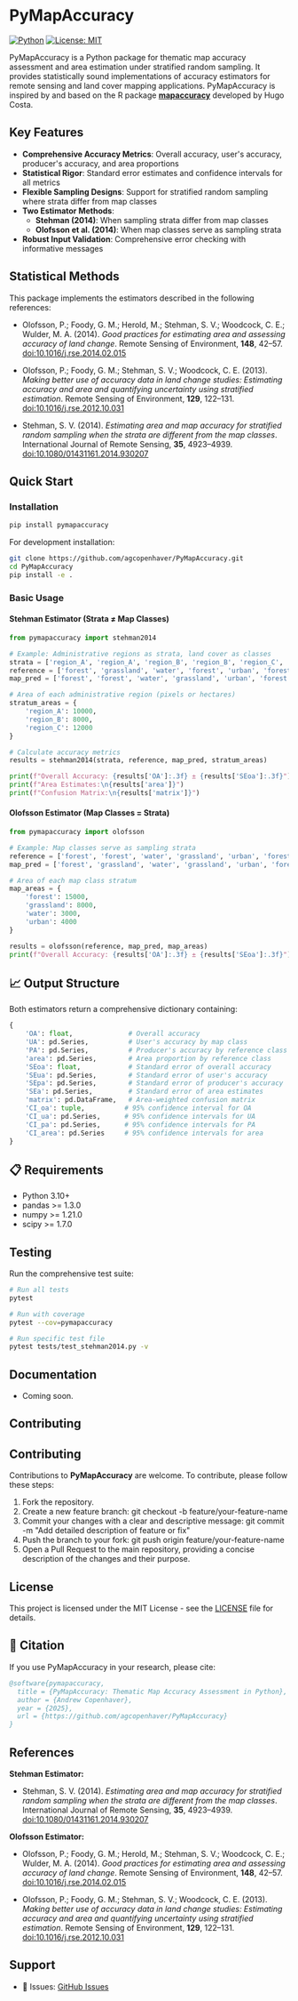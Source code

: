 # PyMapAccuracy

[![Python](https://img.shields.io/badge/python-3.10+-blue.svg)](https://www.python.org/downloads/)
[![License: MIT](https://img.shields.io/badge/License-MIT-yellow.svg)](https://opensource.org/licenses/MIT)

PyMapAccuracy is a Python package for thematic map accuracy assessment and area estimation under stratified random sampling. It provides statistically sound implementations of accuracy estimators for remote sensing and land cover mapping applications. PyMapAccuracy is inspired by and based on the R package [**mapaccuracy**](https://cran.r-project.org/web/packages/mapaccuracy/index.html) developed by Hugo Costa.

##  Key Features

- **Comprehensive Accuracy Metrics**: Overall accuracy, user's accuracy, producer's accuracy, and area proportions
- **Statistical Rigor**: Standard error estimates and confidence intervals for all metrics
- **Flexible Sampling Designs**: Support for stratified random sampling where strata differ from map classes
- **Two Estimator Methods**:
  - **Stehman (2014)**: When sampling strata differ from map classes
  - **Olofsson et al. (2014)**: When map classes serve as sampling strata
- **Robust Input Validation**: Comprehensive error checking with informative messages

## Statistical Methods

This package implements the estimators described in the following references:

- Olofsson, P.; Foody, G. M.; Herold, M.; Stehman, S. V.; Woodcock, C. E.; Wulder, M. A. (2014). *Good practices for estimating area and assessing accuracy of land change*. Remote Sensing of Environment, **148**, 42–57. [doi:10.1016/j.rse.2014.02.015](https://doi.org/10.1016/j.rse.2014.02.015)

- Olofsson, P.; Foody, G. M.; Stehman, S. V.; Woodcock, C. E. (2013). *Making better use of accuracy data in land change studies: Estimating accuracy and area and quantifying uncertainty using stratified estimation*. Remote Sensing of Environment, **129**, 122–131. [doi:10.1016/j.rse.2012.10.031](https://doi.org/10.1016/j.rse.2012.10.031)

- Stehman, S. V. (2014). *Estimating area and map accuracy for stratified random sampling when the strata are different from the map classes*. International Journal of Remote Sensing, **35**, 4923–4939. [doi:10.1080/01431161.2014.930207](https://doi.org/10.1080/01431161.2014.930207)


##  Quick Start

### Installation

```bash
pip install pymapaccuracy
```

For development installation:
```bash
git clone https://github.com/agcopenhaver/PyMapAccuracy.git
cd PyMapAccuracy
pip install -e .
```

### Basic Usage

#### Stehman Estimator (Strata ≠ Map Classes)

```python
from pymapaccuracy import stehman2014

# Example: Administrative regions as strata, land cover as classes
strata = ['region_A', 'region_A', 'region_B', 'region_B', 'region_C', 'region_C']
reference = ['forest', 'grassland', 'water', 'forest', 'urban', 'forest']
map_pred = ['forest', 'forest', 'water', 'grassland', 'urban', 'forest']

# Area of each administrative region (pixels or hectares)
stratum_areas = {
    'region_A': 10000,
    'region_B': 8000,
    'region_C': 12000
}

# Calculate accuracy metrics
results = stehman2014(strata, reference, map_pred, stratum_areas)

print(f"Overall Accuracy: {results['OA']:.3f} ± {results['SEoa']:.3f}")
print(f"Area Estimates:\n{results['area']}")
print(f"Confusion Matrix:\n{results['matrix']}")
```

#### Olofsson Estimator (Map Classes = Strata)

```python
from pymapaccuracy import olofsson

# Example: Map classes serve as sampling strata
reference = ['forest', 'forest', 'water', 'grassland', 'urban', 'forest']
map_pred = ['forest', 'grassland', 'water', 'grassland', 'urban', 'forest']

# Area of each map class stratum
map_areas = {
    'forest': 15000,
    'grassland': 8000,
    'water': 3000,
    'urban': 4000
}

results = olofsson(reference, map_pred, map_areas)
print(f"Overall Accuracy: {results['OA']:.3f} ± {results['SEoa']:.3f}")
```

## 📈 Output Structure

Both estimators return a comprehensive dictionary containing:

```python
{
    'OA': float,              # Overall accuracy
    'UA': pd.Series,          # User's accuracy by map class
    'PA': pd.Series,          # Producer's accuracy by reference class
    'area': pd.Series,        # Area proportion by reference class
    'SEoa': float,            # Standard error of overall accuracy
    'SEua': pd.Series,        # Standard error of user's accuracy
    'SEpa': pd.Series,        # Standard error of producer's accuracy
    'SEa': pd.Series,         # Standard error of area estimates
    'matrix': pd.DataFrame,   # Area-weighted confusion matrix
    'CI_oa': tuple,          # 95% confidence interval for OA
    'CI_ua': pd.Series,      # 95% confidence intervals for UA
    'CI_pa': pd.Series,      # 95% confidence intervals for PA
    'CI_area': pd.Series     # 95% confidence intervals for area
}
```

## 📋 Requirements

- Python 3.10+
- pandas >= 1.3.0
- numpy >= 1.21.0
- scipy >= 1.7.0

##  Testing

Run the comprehensive test suite:

```bash
# Run all tests
pytest

# Run with coverage
pytest --cov=pymapaccuracy

# Run specific test file
pytest tests/test_stehman2014.py -v
```

##  Documentation

- Coming soon.

##  Contributing

## Contributing

Contributions to **PyMapAccuracy** are welcome. To contribute, please follow these steps:

1. Fork the repository.
2. Create a new feature branch:
   git checkout -b feature/your-feature-name
3. Commit your changes with a clear and descriptive message:
   git commit -m "Add detailed description of feature or fix"
4. Push the branch to your fork:
   git push origin feature/your-feature-name
5. Open a Pull Request to the main repository, providing a concise description of the changes and their purpose.
##  License

This project is licensed under the MIT License - see the [LICENSE](LICENSE) file for details.

## 📖 Citation

If you use PyMapAccuracy in your research, please cite:

```bibtex
@software{pymapaccuracy,
  title = {PyMapAccuracy: Thematic Map Accuracy Assessment in Python},
  author = {Andrew Copenhaver},
  year = {2025},
  url = {https://github.com/agcopenhaver/PyMapAccuracy}
}
```

##  References

**Stehman Estimator:**
- Stehman, S. V. (2014). *Estimating area and map accuracy for stratified random sampling when the strata are different from the map classes*. International Journal of Remote Sensing, **35**, 4923–4939. [doi:10.1080/01431161.2014.930207](https://doi.org/10.1080/01431161.2014.930207)


**Olofsson Estimator:**
- Olofsson, P.; Foody, G. M.; Herold, M.; Stehman, S. V.; Woodcock, C. E.; Wulder, M. A. (2014). *Good practices for estimating area and assessing accuracy of land change*. Remote Sensing of Environment, **148**, 42–57. [doi:10.1016/j.rse.2014.02.015](https://doi.org/10.1016/j.rse.2014.02.015)

- Olofsson, P.; Foody, G. M.; Stehman, S. V.; Woodcock, C. E. (2013). *Making better use of accuracy data in land change studies: Estimating accuracy and area and quantifying uncertainty using stratified estimation*. Remote Sensing of Environment, **129**, 122–131. [doi:10.1016/j.rse.2012.10.031](https://doi.org/10.1016/j.rse.2012.10.031)

##  Support

- 🐛 Issues: [GitHub Issues](https://github.com/agcopenhaver/PyMapAccuracy/issues)

